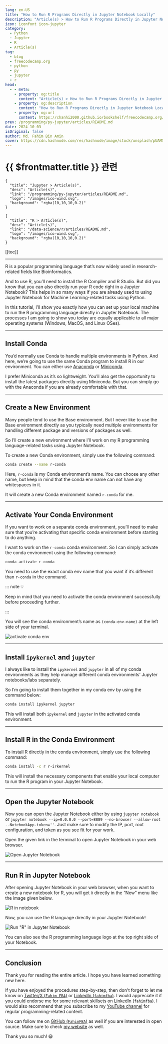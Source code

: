 ```yaml
---
lang: en-US
title: "How to Run R Programs Directly in Jupyter Notebook Locally"
description: "Article(s) > How to Run R Programs Directly in Jupyter Notebook Locally"
icon: iconfont icon-jupyter
category:
  - Python
  - Jupyter
  - R 
  - Article(s)
tag:
  - blog
  - freecodecamp.org
  - python
  - py
  - jupyter
  - r
head:
  - - meta:
    - property: og:title
      content: "Article(s) > How to Run R Programs Directly in Jupyter Notebook Locally"
    - property: og:description
      content: "How to Run R Programs Directly in Jupyter Notebook Locally"
    - property: og:url
      content: https://chanhi2000.github.io/bookshelf/freecodecamp.org/how-to-run-r-programs-directly-in-jupyter-notebook-locally.html
prev: /programming/py-jupyter/articles/README.md
date: 2024-10-03
isOriginal: false
author: Md. Fahim Bin Amin
cover: https://cdn.hashnode.com/res/hashnode/image/stock/unsplash/pUAM5hPaCRI/upload/d8014cab22d10f9bade9077d0d4af34b.jpeg
---
```


# {{ $frontmatter.title }} 관련

```component VPCard
{
  "title": "Jupyter > Article(s)",
  "desc": "Article(s)",
  "link": "/programming/py-jupyter/articles/README.md",
  "logo": "/images/ico-wind.svg",
  "background": "rgba(10,10,10,0.2)"
}
```

```component VPCard
{
  "title": "R > Article(s)",
  "desc": "Article(s)",
  "link": "/data-science/r/articles/README.md",
  "logo": "/images/ico-wind.svg",
  "background": "rgba(10,10,10,0.2)"
}
```

[[toc]]

---

<SiteInfo
  name="How to Run R Programs Directly in Jupyter Notebook Locally"
  desc="R is a popular programming language that’s now widely used in research-related fields like Bioinformatics. And to use R, you’ll need to install the R Compiler and R Studio. But did you know that you can also directly run your R code right in a Jupyte..."
  url="https://freecodecamp.org/news/how-to-run-r-programs-directly-in-jupyter-notebook-locally"
  logo="https://cdn.freecodecamp.org/universal/favicons/favicon.ico"
  preview="https://cdn.hashnode.com/res/hashnode/image/stock/unsplash/pUAM5hPaCRI/upload/d8014cab22d10f9bade9077d0d4af34b.jpeg"/>

R is a popular programming language that’s now widely used in research-related fields like Bioinformatics.

And to use R, you’ll need to install the R Compiler and R Studio. But did you know that you can also directly run your R code right in a Jupyter Notebook? This helps in so many ways if you are already used to using Jupyter Notebook for Machine Learning-related tasks using Python.

In this tutorial, I’ll show you exactly how you can set up your local machine to run the R programming language directly in Jupyter Notebook. The processes I am going to show you today are equally applicable to all major operating systems (Windows, MacOS, and Linux OSes).

---

## Install Conda

You’d normally use Conda to handle multiple environments in Python. And here, we’re going to use the same Conda program to install R in our environment. You can either use [<FontIcon icon="fas fa-globe"/>Anaconda](https://anaconda.com/) or [<FontIcon icon="fas fa-globe"/>Miniconda](https://docs.anaconda.com/miniconda/).

I prefer Miniconda as it’s so lightweight. You’ll also get the opportunity to install the latest packages directly using Miniconda. But you can simply go with the Anaconda if you are already comfortable with that.

---

## Create a New Environment

Many people tend to use the Base environment. But I never like to use the Base environment directly as you typically need multiple environments for handling different package and versions of packages as well.

So I’ll create a new environment where I’ll work on my R programming language-related tasks using Jupyter Notebook.

To create a new Conda environment, simply use the following command:

```sh
conda create --name r-conda
```

Here, `r-conda` is my Conda environment’s name. You can choose any other name, but keep in mind that the conda env name can not have any whitespaces in it.

It will create a new Conda environment named `r-conda` for me.

---

## Activate Your Conda Environment

If you want to work on a separate conda environment, you’ll need to make sure that you’re activating that specific conda environment before starting to do anything.

I want to work on the `r-conda` conda environment. So I can simply activate the conda environment using the following command:

```sh
conda activate r-conda
```

You need to use the exact conda env name that you want if it’s different than `r-conda` in the command.

::: note 💡

Keep in mind that you need to activate the conda environment successfully before proceeding further.

:::

You will see the conda environment’s name as `(conda-env-name)` at the left side of your terminal.

![activate conda env](https://cdn.hashnode.com/res/hashnode/image/upload/v1727898007890/f8bf9ced-6c9e-4198-9116-63a32e7d0f03.png)

---

## Install `ipykernel` and `jupyter`

I always like to install the `ipykernel` and `jupyter` in all of my conda environments as they help manage different conda environments’ Jupyter notebooks/labs separately.

So I’m going to install them together in my conda env by using the command below:

```sh
conda install ipykernel jupyter
```

This will install both `ipykernel` and `jupyter` in the activated conda environment.

---

## Install R in the Conda Environment

To install R directly in the conda environment, simply use the following command:

```sh
conda install -c r r-irkernel
```

This will install the necessary components that enable your local computer to run the R program in your Jupyter Notebook.

---

## Open the Jupyter Notebook

Now you can open the Jupyter Notebook either by using `jupyter notebook` or `jupyter notebook --ip=0.0.0.0 --port=8889 --no-browser --allow-root --NotebookApp.token=''`. Just make sure to modify the IP, port, root configuration, and token as you see fit for your work.

Open the given link in the terminal to open Jupyter Notebook in your web browser.

![Open Jupyter Notebook](https://cdn.hashnode.com/res/hashnode/image/upload/v1727898291254/b932284e-05af-4eec-a6aa-f6b9ad50dd1c.png)

---

## Run R in Jupyter Notebook

After opening Jupyter Notebook in your web browser, when you want to create a new notebook for R, you will get `R` directly in the “New” menu like the image given below.

![R in notebook](https://cdn.hashnode.com/res/hashnode/image/upload/v1727898368089/a2d22b41-8ddd-480b-aaa4-65aeafb12f69.png)

Now, you can use the R language directly in your Jupyter Notebook!

![Run "R" in Jupyter Notebook](https://cdn.hashnode.com/res/hashnode/image/upload/v1727898457072/05015331-742c-49c5-9325-b1d1cb1fc6cd.png)

You can also see the R programming language logo at the top right side of your Notebook.

---

## Conclusion

Thank you for reading the entire article. I hope you have learned something new here.

If you have enjoyed the procedures step-by-step, then don't forget to let me know on [Twitter/X (<FontIcon icon="fa-brands fa-x-twitter"/>`Fahim_FBA`)](https://twitter.com/Fahim_FBA) or [LinkedIn (<FontIcon icon="fa-brands fa-linkedin"/>`fahimfba`)](https://linkedin.com/in/fahimfba/). I would appreciate it if you could endorse me for some relevant skillsets on [LinkedIn (<FontIcon icon="fa-brands fa-linkedin"/>`fahimfba`)](https://linkedin.com/in/fahimfba/). I would also recommend that you subscribe to my [YouTube channel](https://youtube.com/@FahimAmin) for regular programming-related content.

You can follow me on [GitHub (<FontIcon icon="iconfont icon-github"/>`FahimFBA`)](https://github.com/FahimFBA) as well if you are interested in open source. Make sure to check [<FontIcon icon="fas fa-globe"/>my website](https://fahimbinamin.com/) as well.

Thank you so much! 😀
